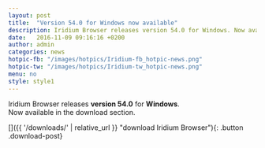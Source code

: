 ```yaml
---
layout: post
title:  "Version 54.0 for Windows now available"
description: Iridium Browser releases version 54.0 for Windows. Now available for Download.
date:   2016-11-09 09:16:16 +0200
author:	admin
categories: news
hotpic-fb: "/images/hotpics/Iridium-fb_hotpic-news.png"
hotpic-tw: "/images/hotpics/Iridium-tw_hotpic-news.png"
menu: no
style: style1
---
```


Iridium Browser releases **version 54.0** for **Windows**.  
Now available in the download section.   

[]({{ '/downloads/' | relative_url }} "download Iridium Browser"){: .button .download-post}